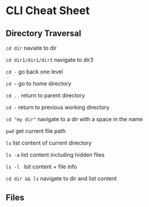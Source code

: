 # CLI Cheat Sheet

## Directory Traversal

`cd dir` 
naviate to dir

`cd dir1/dir1/dir3` 
navigate to dir3

`cd -` 
go back one level 

`cd ~` 
go to home directory 

`cd ..` 
return to parent directory

`cd -`
return to previous working directory 

`cd "my dir"`
navigate to a dir with a space in the name

`pwd` 
get current file path

`ls`
list content of current directory 

`ls -a`
list content including hidden files

`ls -l `
lsit content + file info

`cd dir && ls`
navigate to dir and list content 

## Files





